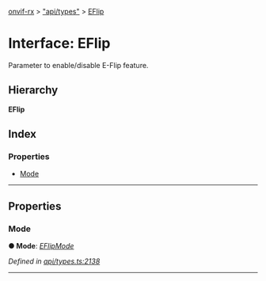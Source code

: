 [onvif-rx](../README.md) > ["api/types"](../modules/_api_types_.md) > [EFlip](../interfaces/_api_types_.eflip.md)

# Interface: EFlip

Parameter to enable/disable E-Flip feature.

## Hierarchy

**EFlip**

## Index

### Properties

* [Mode](_api_types_.eflip.md#mode)

---

## Properties

<a id="mode"></a>

###  Mode

**● Mode**: *[EFlipMode](../enums/_api_types_.eflipmode.md)*

*Defined in [api/types.ts:2138](https://github.com/patrickmichalina/onvif-rx/blob/1596479/src/api/types.ts#L2138)*

___

